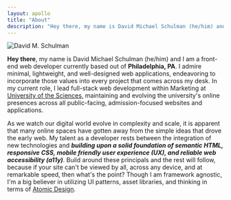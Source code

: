 ```yaml
---
layout: apollo
title: "About"
description: "Hey there, my name is David Michael Schulman (he/him) and I’m a front-end web developer currently based out of Philadelphia, PA. I admire minimal, lightweight, and well-designed web applications, endeavoring to incorporate those values into every project that comes across my desk."
---
```


<img src="https://dmschulman.com/assets/david-schulman-headshot.jpg" alt="David M. Schulman" class="headshot" />

**Hey there**, my name is David Michael Schulman (he/him) and I am a front-end web developer currently based out of **Philadelphia, PA**. I admire minimal, lightweight, and well-designed web applications, endeavoring to incorporate those values into every project that comes across my desk. In my current role, I lead full-stack web development within Marketing at [University of the Sciences](https://www.usciences.edu/index.html), maintaining and evolving the university's online presences across all public-facing, admission-focused websites and applications.

As we watch our digital world evolve in complexity and scale, it is apparent that many online spaces have gotten away from the simple ideas that drove the early web. My talent as a developer rests between the integration of new technologies and ***building upon a solid foundation of semantic HTML, responsive CSS, mobile friendly user experience (UX), and reliable web accessibility (a11y)***. Build around these principals and the rest will follow, because if your site can't be viewed by all, across any device, and at remarkable speed, then what's the point? Though I am framework agnostic, I'm a big believer in utilizing UI patterns, asset libraries, and thinking in terms of [Atomic Design](https://bradfrost.com/blog/post/atomic-web-design/).

<!-- Web development and design has been a devotion of mine as far back as I can remember. With humble beginnings on Geocities (my first ever website was about the game [Unreal](https://en.wikipedia.org/wiki/Unreal_(1998_video_game))!) and bare HTML, I dabbled and experimented with my own websites that resembled the graphic and print layouts I grew up admiring moreso than they did any hypetext document (thanks for the inspiration, [Phaidon Press](https://en.wikipedia.org/wiki/Phaidon_Press)). In many ways I credit [CSS Zen Garden](http://csszengarden.com/) and even [Superbad.com](http://superbad.com/) for showing me very early on what was possible with a medium such as the web.

Looking to break out of Geocities and host my own websites led me to work with the [LAMP stack](https://en.wikipedia.org/wiki/LAMP_(software_bundle)), and by the time the first version of [Wordpress](https://wordpress.org/) dropped in 2003 I was well on my way to becoming a Wordpress theme developer, blog operator, and begrudging [PHP](https://www.php.net/) coder. Hacking around with PHP opened my eyes to the possibilities of what the web could provide users with, and this insight eventually led me to start messing around with [Ruby on Rails](https://rubyonrails.org/) during college, a framework way ahead of its time. -->
